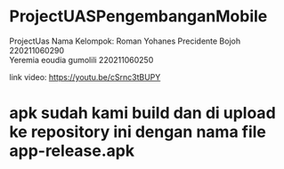 # ProjectUASPengembanganMobile
ProjectUas
Nama Kelompok:
Roman Yohanes Precidente Bojoh 220211060290  
Yeremia eoudia gumolili 220211060250

link video:
https://youtu.be/cSrnc3tBUPY

# apk sudah kami build dan di upload ke repository ini dengan nama file app-release.apk
